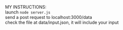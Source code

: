 
MY INSTRUCTIONS:
</br>
launch `node server.js`
</br>
send a post request to localhost:3000/data
</br>
check the file at data/input.json, it will include your input

